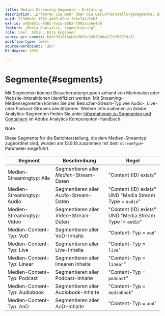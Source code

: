 ```yaml
---
title: Medien-Streaming-Segmente – Erklärung
description: „Erfahren Sie mehr über die Berichterstellungssegmente, die mit dem Medien-Stream-Typ verknüpft sind, einschließlich Segment, Beschreibung und Regel für den Medien-Stream-Typ.“
uuid: 61906b8c-3362-4463-82be-fe0e741a5eb3
exl-id: a450801c-0d6b-4e2a-8662-f00aaaa6e4e0
feature: „Media Analytics, Segmentierung“
role: User, Admin, Data Engineer
source-git-commit: b6df391016ab4b9095e3993808a877e3587f0a51
workflow-type: tm+mt
source-wordcount: '207'
ht-degree: 100%

---
```


# Segmente{#segments}

Mit Segmenten können Besucheruntergruppen anhand von Merkmalen oder Website-Interaktionen identifiziert werden. Mit Streaming-Mediensegmenten können Sie den Besucher-Stream-Typ wie Audio-, Live- oder Podcast-Streams identifizieren. Weitere Informationen zu Adobe Analytics-Segmenten finden Sie unter [Informationen zu Segmenten und Containern](https://experienceleague.adobe.com/docs/analytics/components/segmentation/seg-overview.html?lang=de) im Adobe Analytics Komponenten-Handbuch.

>[!NOTE]
>
>Diese Segmente für die Berichterstellung, die dem Medien-Streamtyp zugeordnet sind, wurden am 13.9.18 zusammen mit dem `streamType`-Parameter eingeführt.

| Segment | Beschreibung | Regel |
|---|---|---|
| Medien-Streamingtyp: Alle | Segmentieren aller *Medien*-Stream-Daten | &quot;Content (ID) exists&quot; |
| Medien-Streamingtyp: Audio | Segmentieren aller *Audio*-Stream-Daten | &quot;Content (ID) exists&quot; UND &quot;Media Stream Type = `audio`&quot; |
| Medien-Streamingtyp: Video | Segmentieren aller *Video*-Stream-Daten | &quot;Content (ID) exists&quot; UND &quot;Media Stream Type != `audio`&quot; |
| Medien-Content-Typ: VoD | Segmentieren aller VoD-Inhalte | &quot;Content-Typ = `vod`&quot; |
| Medien-Content-Typ: Live | Segmentieren aller Live-Inhalte | &quot;Content-Typ = `live`&quot; |
| Medien-Content-Typ: Linear | Segmentieren aller linearen Inhalte | &quot;Content-Typ = `linear`&quot; |
| Medien-Content-Typ: Podcast | Segmentieren aller Podcast-Inhalte | &quot;Content-Typ = `podcast`&quot; |
| Medien-Content-Typ: Audiobook | Segmentieren aller Audiobook-Inhalte | &quot;Content-Typ = `audiobook`&quot; |
| Medien-Content-Typ: AoD | Segmentieren aller AoD-Inhalte | &quot;Content-Typ = `aod`&quot; |

